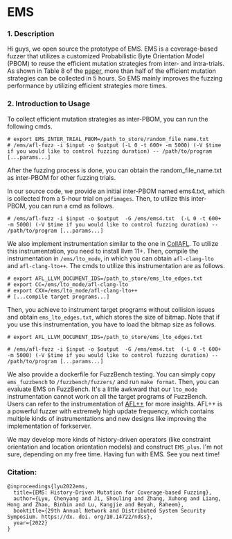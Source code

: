 # EMS
### 1. Description
Hi guys, we open source the prototype of EMS. EMS is a coverage-based fuzzer that utilizes a customized  Probabilistic Byte Orientation Model (PBOM) to reuse the efficient mutation strategies from inter- and intra-trials. As shown in Table 8 of the [paper](https://www.ndss-symposium.org/wp-content/uploads/2022-162-paper.pdf), more than half of the efficient mutation strategies can be collected in 5 hours. So EMS mainly improves the fuzzing performance by utilizing efficient strategies more times. 


### 2. Introduction to Usage

To collect efficient mutation strategies as inter-PBOM, you can run the following cmds. 
```
# export EMS_INTER_TRIAL_PBOM=/path_to_store/random_file_name.txt
# /ems/afl-fuzz -i $input -o $output (-L 0 -t 600+ -m 5000) (-V $time if you would like to control fuzzing duration) -- /path/to/program [...params...] 
```
After the fuzzing process is done, you can obtain the random_file_name.txt as inter-PBOM for other fuzzing trials. 

In our source code, we provide an initial inter-PBOM named ems4.txt, which is collected from a 5-hour trial on `pdfimages`.
Then, to utilize this inter-PBOM, you can run a cmd as follows. 

```
# /ems/afl-fuzz -i $input -o $output  -G /ems/ems4.txt  (-L 0 -t 600+ -m 5000) (-V $time if you would like to control fuzzing duration) -- /path/to/program [...params...] 
```


We also implement instrumentation similar to the one in [CollAFL](http://netsec.ccert.edu.cn/files/papers/sp18-collafl.pdf). To utilize this instrumentation, you need to install llvm 11+. Then, compile the instrumentation in `/ems/lto_mode`, in which you can obtain `afl-clang-lto` and `afl-clang-lto++`. The cmds to utilize this instrumentation are as follows. 
```
# export AFL_LLVM_DOCUMENT_IDS=/path_to_store/ems_lto_edges.txt
# export CC=/ems/lto_mode/afl-clang-lto
# export CXX=/ems/lto_mode/afl-clang-lto++
# [...compile target programs...] 
```
Then, you achieve to instrument target programs without collision issues and obtain `ems_lto_edges.txt`, which stores the size of bitmap. Note that if you use this instrumentation, you have to load the bitmap size as follows.
```
# export AFL_LLVM_DOCUMENT_IDS=/path_to_store/ems_lto_edges.txt

# /ems/afl-fuzz -i $input -o $output  -G /ems/ems4.txt  (-L 0 -t 600+ -m 5000) (-V $time if you would like to control fuzzing duration) -- /path/to/program [...params...] 
```

We also provide a dockerfile for FuzzBench testing. You can simply copy `ems_fuzzbench` to `/fuzzbench/fuzzers/` and run `make format`. Then, you can evaluate EMS on FuzzBench. It's a little awkward that our `lto_mode` instrumentation cannot work on all the target programs of FuzzBench. Users can refer to the instrumentation of [AFL++](https://github.com/AFLplusplus/AFLplusplus) for more insights. AFL++ is a powerful fuzzer with extremely high update frequency, which contains multiple kinds of instrumentations and new designs like improving the implementation of forkserver. 


We may develop more kinds of history-driven operators (like constraint orientation and location orientation models) and construct `EMS_plus`. I'm not sure, depending on my free time. Having fun with EMS. See you next time!


### Citation:
```
@inproceedings{lyu2022ems,
  title={EMS: History-Driven Mutation for Coverage-based Fuzzing},
  author={Lyu, Chenyang and Ji, Shouling and Zhang, Xuhong and Liang, Hong and Zhao, Binbin and Lu, Kangjie and Beyah, Raheem},
  booktitle={29th Annual Network and Distributed System Security Symposium. https://dx. doi. org/10.14722/ndss},
  year={2022}
}
```

